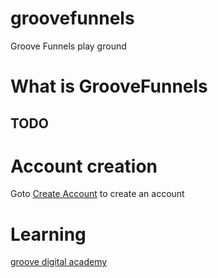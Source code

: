 # groovefunnels

Groove Funnels play ground

# What is GrooveFunnels

## TODO

# Account creation

Goto [Create Account](https://groovefunnels.com/?aff_id=81078) to create an account

# Learning

[groove digital academy](https://www.groovedigitalacademy.com/)
